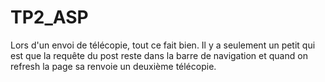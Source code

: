 # TP2_ASP

Lors d'un envoi de télécopie, tout ce fait bien. Il y a seulement un petit qui est que 
la requête du post reste dans la barre de navigation et quand on refresh la page sa 
renvoie un deuxième télécopie.